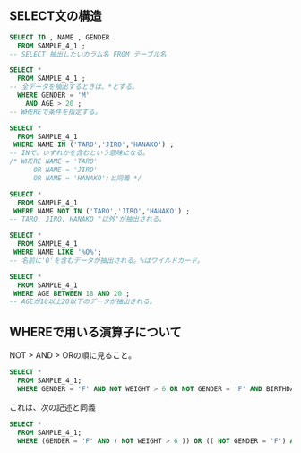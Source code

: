 ## SELECT文の構造
```sql
SELECT ID , NAME , GENDER
  FROM SAMPLE_4_1 ;
-- SELECT 抽出したいカラム名 FROM テーブル名
```

```sql
SELECT *
  FROM SAMPLE_4_1 ;
-- 全データを抽出するときは、*とする。
  WHERE GENDER = 'M'
    AND AGE > 20 ;
-- WHEREで条件を指定する。
```

```sql
SELECT *
  FROM SAMPLE_4_1
 WHERE NAME IN ('TARO','JIRO','HANAKO') ;
-- INで、いずれかを含むという意味になる。
/* WHERE NAME = 'TARO'
      OR NAME = 'JIRO'
      OR NAME = 'HANAKO';と同義 */
```

```sql
SELECT *
  FROM SAMPLE_4_1
 WHERE NAME NOT IN ('TARO','JIRO','HANAKO') ;
-- TARO, JIRO, HANAKO "以外"が抽出される。
```

```sql
SELECT *
  FROM SAMPLE_4_1
 WHERE NAME LIKE '%O%';
-- 名前に'O'を含むデータが抽出される。%はワイルドカード。
```

```sql
SELECT *
  FROM SAMPLE_4_1
 WHERE AGE BETWEEN 18 AND 20 ;
-- AGEが18以上20以下のデータが抽出される。
```

## WHEREで用いる演算子について
NOT > AND > ORの順に見ること。
```sql
SELECT *
  FROM SAMPLE_4_1;
  WHERE GENDER = 'F' AND NOT WEIGHT > 6 OR NOT GENDER = 'F' AND BIRTHDAY > '20120101';
```
これは、次の記述と同義
```sql
SELECT *
  FROM SAMPLE_4_1;
  WHERE (GENDER = 'F' AND ( NOT WEIGHT > 6 )) OR (( NOT GENDER = 'F') AND BIRTHDAY > '20120101');
```